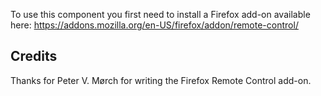 To use this component you first need to install a Firefox add-on available here: https://addons.mozilla.org/en-US/firefox/addon/remote-control/

## Credits

Thanks for Peter V. Mørch for writing the Firefox Remote Control add-on.
